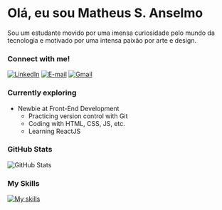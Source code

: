 # Olá, eu sou Matheus S. Anselmo
Sou um estudante movido por uma imensa curiosidade pelo mundo da tecnologia e motivado por uma intensa paixão por arte e design.

### Connect with me!
[![LinkedIn](https://img.shields.io/badge/LinkedIn-000?style=for-the-badge&logo=linkedin&logoColor=blue)](https://www.linkedin.com/in/matheus-souza-anselmo-aba10a215/) [![E-mail](https://img.shields.io/badge/-Email-000?style=for-the-badge&logo=microsoft-outlook&logoColor=29C1E1)](mailto:anselmoma2005@outlook.com) [![Gmail](https://img.shields.io/badge/Gmail-000?style=for-the-badge&logo=gmail&logoColor=F51919)](mailto:anselmo.souza2005@gmail.com) 
<!--
[![Portfolio](https://img.shields.io/badge/Portfolio-000?style=for-the-badge&logo=todoist&logoColor=90f208)](https://ans3lmo.github.io/ans3lmo)
-->

### Currently exploring
- Newbie at Front-End Development
  - Practicing version control with Git
  - Coding with HTML, CSS, JS, etc.
  - Learning ReactJS

### GitHub Stats
![GitHub Stats](https://github-readme-stats.vercel.app/api?username=Ans3lmo&theme=transparent&bg_color=000&border_color=&show_icons=true&icon_color=90f208&title_color=90f208&text_color=FFF)

### My Skills
[![My skills](https://skillicons.dev/icons?i=js,html,css,git,azure,aws)](https://skillicons.dev)
